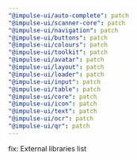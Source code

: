 ```yaml
---
"@impulse-ui/auto-complete": patch
"@impulse-ui/scanner-core": patch
"@impulse-ui/navigation": patch
"@impulse-ui/buttons": patch
"@impulse-ui/colours": patch
"@impulse-ui/toolkit": patch
"@impulse-ui/avatar": patch
"@impulse-ui/layout": patch
"@impulse-ui/loader": patch
"@impulse-ui/input": patch
"@impulse-ui/table": patch
"@impulse-ui/core": patch
"@impulse-ui/icon": patch
"@impulse-ui/text": patch
"@impulse-ui/ocr": patch
"@impulse-ui/qr": patch
---
```


fix: External libraries list
